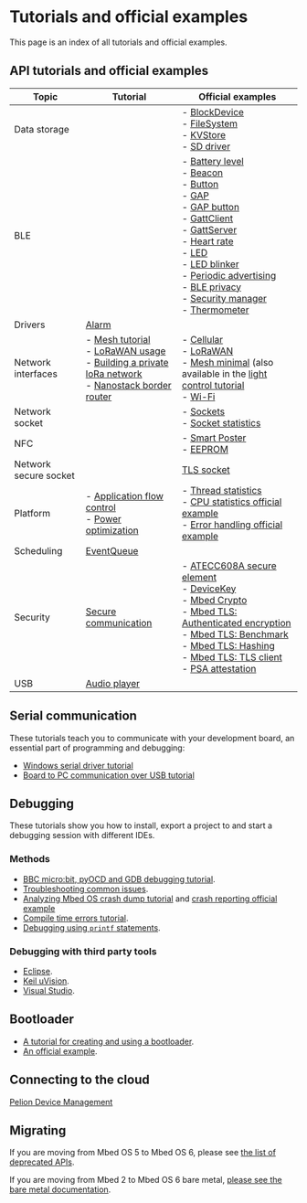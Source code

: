 # Tutorials and official examples

This page is an index of all tutorials and official examples.

## API tutorials and official examples

| Topic | Tutorial | Official examples |
| --- | --- | --- |
| Data storage | | - [BlockDevice](https://github.com/ARMmbed/mbed-os-example-blockdevice) <br/> - [FileSystem](https://github.com/ARMmbed/mbed-os-example-filesystem) <br/> - [KVStore](https://github.com/ARMmbed/mbed-os-example-kvstore) <br/> - [SD driver](https://github.com/ARMmbed/mbed-os-example-sd-driver) |
| BLE | | - [Battery level](https://github.com/ARMmbed/mbed-os-example-ble/tree/master/BLE_BatteryLevel) <br/> - [Beacon](https://github.com/ARMmbed/mbed-os-example-ble/tree/master/BLE_Beacon) <br/> - [Button](https://github.com/ARMmbed/mbed-os-example-ble/tree/master/BLE_Button) <br/> - [GAP](https://github.com/ARMmbed/mbed-os-example-ble/tree/master/BLE_GAP) <br/> - [GAP button](https://github.com/ARMmbed/mbed-os-example-ble/tree/master/BLE_GAPButton) <br/> -  [GattClient](https://github.com/ARMmbed/mbed-os-example-ble/tree/master/BLE_GattClient) <br/> - [GattServer](https://github.com/ARMmbed/mbed-os-example-ble/tree/master/BLE_GattServer) <br/> - [Heart rate](https://github.com/ARMmbed/mbed-os-example-ble/tree/master/BLE_HeartRate) <br/> - [LED](https://github.com/ARMmbed/mbed-os-example-ble/tree/master/BLE_LED) <br/> - [LED blinker](https://github.com/ARMmbed/mbed-os-example-ble/tree/master/BLE_LEDBlinker) <br/> - [Periodic advertising](https://github.com/ARMmbed/mbed-os-example-ble/tree/master/BLE_PeriodicAdvertising) <br/> - [BLE privacy](https://github.com/ARMmbed/mbed-os-example-ble/tree/master/BLE_Privacy) <br/> - [Security manager](https://github.com/ARMmbed/mbed-os-example-ble/tree/master/BLE_SM) <br/> - [Thermometer](https://github.com/ARMmbed/mbed-os-example-ble/tree/master/BLE_Thermometer) |
| Drivers | [Alarm](../apis/drivers-tutorials.html) | |
| Network interfaces | - [Mesh tutorial](./apis/connectivity-tutorials.html) <br/> - [LoRaWAN usage](../apis/lorawan-usage.html) <br/> - [Building a private loRa network](../apis/LoRa-tutorial.html) <br/> - [Nanostack border router](https://github.com/ARMmbed/nanostack-border-router) | - [Cellular](https://github.com/ARMmbed/mbed-os-example-cellular) <br/> - [LoRaWAN](https://github.com/ARMmbed/mbed-os-example-lorawan) <br/> - [Mesh minimal](https://github.com/ARMmbed/mbed-os-example-mesh-minimal) (also available in the [light control tutorial](../apis/light-control.html) <br/> - [Wi-Fi ](https://github.com/ARMmbed/mbed-os-example-wifi) |
| Network socket | | - [Sockets](https://github.com/ARMmbed/mbed-os-example-sockets) <br/> - [Socket statistics](https://github.com/ARMmbed/mbed-os-example-socket-stats) |
| NFC | | - [Smart Poster](https://github.com/ARMmbed/mbed-os-example-nfc/blob/master/NFC_SmartPoster/README.md) <br/> - [EEPROM](https://github.com/ARMmbed/mbed-os-example-nfc/blob/master/NFC_EEPROM/README.md)|
| Network secure socket | | [TLS socket](https://github.com/ARMmbed/mbed-os-example-tls-socket) |
| Platform | - [Application flow control](../apis/platform-tutorials.html) <br/> - [Power optimization](../apis/power-optimization.html) | - [Thread statistics](https://github.com/ARMmbed/mbed-os-example-thread-statistics) <br/> - [CPU statistics official example](https://github.com/ARMmbed/mbed-os-example-cpu-stats) <br/> - [Error handling official example](https://github.com/ARMmbed/mbed-os-example-error-handling) |
| Scheduling | [EventQueue](../apis/scheduling-tutorials.html) | |
| Security | [Secure communication](../apis/tls-tutorial.html) | - [ATECC608A secure element](https://github.com/ARMmbed/mbed-os-example-atecc608a) <br/> - [DeviceKey](https://github.com/ARMmbed/mbed-os-example-devicekey) <br/> - [Mbed Crypto](https://github.com/ARMmbed/mbed-os-example-mbed-crypto) <br/> - [Mbed TLS: Authenticated encryption](https://github.com/ARMmbed/mbed-os-example-tls/blob/master/authcrypt) <br/> - [Mbed TLS: Benchmark](https://github.com/ARMmbed/mbed-os-example-tls/blob/master/benchmark) <br/> - [Mbed TLS: Hashing](https://github.com/ARMmbed/mbed-os-example-tls/blob/master/hashing) <br/> - [Mbed TLS: TLS client](https://github.com/ARMmbed/mbed-os-example-tls/blob/master/tls-client) <br/> - [PSA attestation](https://github.com/ARMmbed/mbed-os-example-attestation) |
| USB | [Audio player](../apis/usb-wav-audio-player.html) | |

## Serial communication

These tutorials teach you to communicate with your development board, an essential part of programming and debugging:

- [Windows serial driver tutorial](../program-setup/windows-serial-driver.html)
- [Board to PC communication over USB tutorial](../program-setup/serial-communication.html)

## Debugging

These tutorials show you how to install, export a project to and start a debugging session with different IDEs.

### Methods

- [BBC micro:bit, pyOCD and GDB debugging tutorial](../debug-test/debug-microbit.html).
- [Troubleshooting common issues](../debug-test/troubleshooting-common-issues.html).
- [Analyzing Mbed OS crash dump tutorial](../debug-test/analyzing-mbed-os-crash-dump.html) and [crash reporting official example](https://github.com/ARMmbed/mbed-os-example-crash-reporting)
- [Compile time errors tutorial](../debug-test/compile-time-errors.html).
- [Debugging using `printf` statements](../debug-test/debugging-using-printf-statements.html).

### Debugging with third party tools

- [Eclipse](../debug-test/third-party-tools.html).
- [Keil uVision](../debug-test/keil-uvision.html).
- [Visual Studio](../debug-test/visual-studio-code.html).

## Bootloader

- [A tutorial for creating and using a bootloader](../program-setup/creating-and-using-a-bootloader.html).
- [An official example](https://github.com/ARMmbed/mbed-os-example-bootloader).

## Connecting to the cloud

[Pelion Device Management](https://github.com/ARMmbed/mbed-os-example-pelion)

<!--404 https://github.com/ARMmbed/mbed-os-example-aws -->

## Migrating

If you are moving from Mbed OS 5 to Mbed OS 6, please see [the list of deprecated APIs](../apis/index.html#deprecated-apis).

If you are moving from Mbed 2 to Mbed OS 6 bare metal, [please see the bare metal documentation](../bare-metal/index.html).
